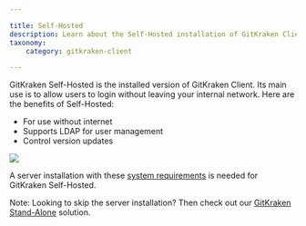 ```yaml
---

title: Self-Hosted
description: Learn about the Self-Hosted installation of GitKraken Client
taxonomy:
    category: gitkraken-client

---
```


GitKraken Self-Hosted is the installed version of GitKraken Client. Its main use is to allow users to login without leaving your internal network. Here are the benefits of Self-Hosted:

- For use without internet
- Supports LDAP for user management
- Control version updates

<img src='/wp-content/uploads/manage-users.png' srcset='/wp-content/uploads/manage-users@2x.png 2x' class='img-bordered img-responsive center'>

A server installation with these [system requirements](system-requirements) is needed for GitKraken Self-Hosted.

<div class='callout callout--neutral'>
  <p>Note: Looking to skip the server installation? Then check out our  <a href="/standalone/standalone/">GitKraken Stand-Alone</a> solution.</p>
</div>





